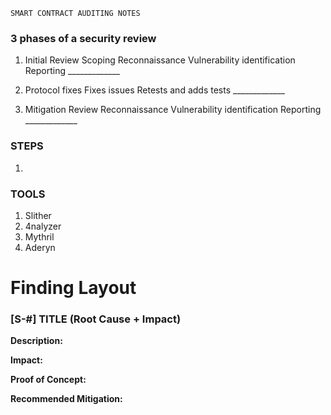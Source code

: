 ```
SMART CONTRACT AUDITING NOTES
```
### 3 phases of a security review

1. Initial Review
            Scoping
            Reconnaissance
            Vulnerability identification
            Reporting
            _____________

2. Protocol fixes
            Fixes issues
            Retests and adds tests
            _____________

3. Mitigation Review
            Reconnaissance
            Vulnerability identification
            Reporting
            _____________




### STEPS
1. 




### TOOLS

1. Slither
2. 4nalyzer
3. Mythril
4. Aderyn


Finding Layout
=============================

### [S-#] TITLE (Root Cause + Impact)

**Description:** 

**Impact:** 

**Proof of Concept:**

**Recommended Mitigation:** 